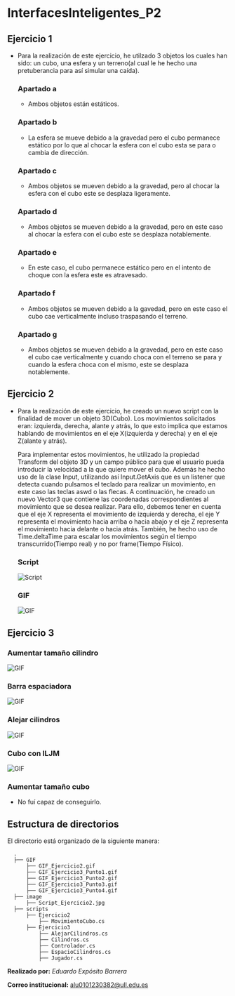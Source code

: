 # InterfacesInteligentes_P2

## Ejercicio 1
- Para la realización de este ejercicio, he utilzado 3 objetos los cuales han sido: un cubo, una esfera y un terreno(al cual le he hecho una pretuberancia para así simular una caída).

  ### Apartado a
  - Ambos objetos están estáticos.

  ### Apartado b
  - La esfera se mueve debido a la gravedad pero el cubo permanece estático por lo que al chocar la esfera con el cubo esta se para o cambia de dirección.

  ### Apartado c
  - Ambos objetos se mueven debido a la gravedad, pero al chocar la esfera con el cubo este se desplaza ligeramente.

  ### Apartado d
  - Ambos objetos se mueven debido a la gravedad, pero en este caso al chocar la esfera con el cubo este se desplaza notablemente.

  ### Apartado e
  - En este caso, el cubo permanece estático pero en el intento de choque con la esfera este es atravesado.

  ### Apartado f
  - Ambos objetos se mueven debido a la gavedad, pero en este caso el cubo cae verticalmente incluso traspasando el terreno.

  ### Apartado g
  - Ambos objetos se mueven debido a la gravedad, pero en este caso el cubo cae verticalmente y cuando choca con el terreno se para y cuando la esfera choca con el mismo,         este se desplaza notablemente.

## Ejercicio 2
- Para la realización de este ejercicio, he creado un nuevo script con la finalidad de mover un objeto 3D(Cubo). Los movimientos solicitados eran: izquierda, derecha, alante y atrás, lo que esto implica que estamos hablando de movimientos en el eje X(izquierda y derecha) y en el eje Z(alante y atrás).

  Para implementar estos movimientos, he utilizado la propiedad Transform del objeto 3D y un campo público para que el usuario pueda introducir la velocidad a la que quiere     mover el cubo. Además he hecho uso de la clase Input, utilizando así Input.GetAxis que es un listener que detecta cuando pulsamos el teclado para realizar un movimiento,     en este caso las teclas aswd o las flecas. A continuación, he creado un nuevo Vector3 que contiene las coordenadas correspondientes al movimiento que se desea realizar.       Para ello, debemos tener en cuenta que el eje X representa el movimiento de izquierda y derecha, el eje Y representa el movimiento hacia arriba o hacia abajo y el eje Z       representa el movimiento hacia delante o hacia atrás. También, he hecho uso de Time.deltaTime para escalar los movimientos según el tiempo transcurrido(Tiempo real) y no     por frame(Tiempo Físico).

  ### Script
    ![Script](https://github.com/EduardoEB3/InterfacesInteligentes_P2/blob/main/images/Scrip_Ejercicio2.jpg)
   
  ### GIF
    ![GIF](https://github.com/EduardoEB3/InterfacesInteligentes_P2/blob/main/GIFs/GIF_Ejercicio2.gif)
    
 ## Ejercicio 3
 
  ### Aumentar tamaño cilindro
   ![GIF](https://github.com/EduardoEB3/InterfacesInteligentes_P2/blob/main/GIFs/GIF_Ejercicio3_Punto1.gif)
   
  ### Barra espaciadora
   ![GIF](https://github.com/EduardoEB3/InterfacesInteligentes_P2/blob/main/GIFs/GIF_Ejercicio3_Punto2.gif)
  
  ### Alejar cilindros
   ![GIF](https://github.com/EduardoEB3/InterfacesInteligentes_P2/blob/main/GIFs/GIF_Ejercicio3_Punto3.gif)
   
  ### Cubo con ILJM
   ![GIF](https://github.com/EduardoEB3/InterfacesInteligentes_P2/blob/main/GIFs/GIF_Ejercicio3_Punto4.gif)
   
  ### Aumentar tamaño cubo
   - No fuí capaz de conseguirlo.

## Estructura de directorios
El directorio está organizado de la siguiente manera:
  
      .
      ├── GIF
          ├── GIF_Ejercicio2.gif
          ├── GIF_Ejercicio3_Punto1.gif
          ├── GIF_Ejercicio3_Punto2.gif
          ├── GIF_Ejercicio3_Punto3.gif
          ├── GIF_Ejercicio3_Punto4.gif
      ├── image
          ├── Script_Ejercicio2.jpg
      ├── scripts
          ├── Ejercicio2
              ├── MovimientoCubo.cs
          ├── Ejercicio3
              ├── AlejarCilindros.cs
              ├── Cilindros.cs
              ├── Controlador.cs
              ├── EspacioCilindros.cs
              ├── Jugador.cs
          
**Realizado por:** *Eduardo Expósito Barrera*

**Correo institucional:** alu0101230382@ull.edu.es

